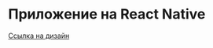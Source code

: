 # Приложение на React Native
[Ссылка на дизайн](https://www.figma.com/file/9z4ySsv82lWqN2g7DgHETh/%D0%9B%D0%B0%D0%B1%D0%BE%D1%80%D0%B0%D1%82%D0%BE%D1%80%D0%BD%D0%B0%D1%8F-%E2%84%963)